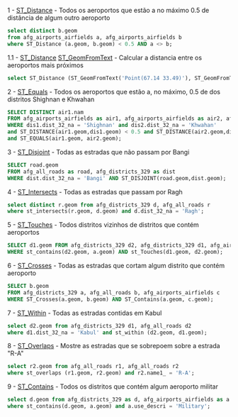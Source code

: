 1 - [ST_Distance](http://postgis.net/docs/ST_Distance.html) - Todos os aeroportos que estão a no máximo 0.5 de distância de algum outro aeroporto
```sql
select distinct b.geom 
from afg_airports_airfields a, afg_airports_airfields b 
where ST_Distance (a.geom, b.geom) < 0.5 AND a <> b;
```

1.1 - [ST_Distance](http://postgis.net/docs/ST_Distance.html) [ST_GeomFromText](http://postgis.net/docs/ST_GeomFromText.html) - Calcular a distancia entre os aeroportos mais próximos

```sql
select ST_Distance (ST_GeomFromText('Point(67.14 33.49)'), ST_GeomFromText('Point(67.16 33.50)'));
```

2 - [ST_Equals](http://postgis.net/docs/ST_Equals.html) - Todos os aeroportos que estão a, no máximo, 0.5 de dos distritos Shighnan e Khwahan

```sql
SELECT DISTINCT air1.nam
FROM afg_airports_airfields as air1, afg_airports_airfields as air2, afg_districts_329 as dis1, afg_districts_329 as dis2
WHERE dis1.dist_32_na = 'Shighnan' and dis2.dist_32_na = 'Khwahan' 
and ST_DISTANCE(air1.geom,dis1.geom) < 0.5 and ST_DISTANCE(air2.geom,dis2.geom) < 0.5 
and ST_EQUALS(air1.geom, air2.geom);
```


3 - [ST_Disjoint](http://postgis.net/docs/ST_Disjoint.html) - Todas as estradas que não passam por Bangi
```sql
SELECT road.geom
FROM afg_all_roads as road, afg_districts_329 as dist
WHERE dist.dist_32_na = 'Bangi' AND ST_DISJOINT(road.geom,dist.geom);
```

4 - [ST_Intersects](http://postgis.net/docs/ST_Intersects.html) - Todas as estradas que passam por Ragh

```sql
select distinct r.geom from afg_districts_329 d, afg_all_roads r
where st_intersects(r.geom, d.geom) and d.dist_32_na = 'Ragh';
```

5 - [ST_Touches](http://postgis.net/docs/ST_Touches.html) - Todos distritos vizinhos de distritos que contém aeroportos

```sql
SELECT d1.geom FROM afg_districts_329 d2, afg_districts_329 d1, afg_airports_airfields a
WHERE st_contains(d2.geom, a.geom) AND st_Touches(d1.geom, d2.geom);
```


6 - [ST_Crosses](http://postgis.net/docs/ST_Crosses.html) - Todas as estradas que cortam algum distrito que contém aeroporto
```sql
SELECT b.geom
FROM afg_districts_329 a, afg_all_roads b, afg_airports_airfields c
WHERE ST_Crosses(a.geom, b.geom) AND ST_Contains(a.geom, c.geom);
```

7 - [ST_Within](http://postgis.net/docs/ST_Within.html) - Todas as estradas contidas em Kabul

```sql
select d2.geom from afg_districts_329 d1, afg_all_roads d2 
where d1.dist_32_na = 'Kabul' and st_within (d2.geom, d1.geom);
```

8 - [ST_Overlaps](http://postgis.net/docs/ST_Overlaps.html) - Mostre as estradas que se sobrepoem sobre a estrada "R-A"

```sql
select r2.geom from afg_all_roads r1, afg_all_roads r2
where st_overlaps (r1.geom, r2.geom) and r2.name1_ = 'R-A';
```

9 - [ST_Contains](http://postgis.net/docs/ST_Contains.html) - Todos os distritos que contém algum aeroporto militar

```sql
select d.geom from afg_districts_329 as d, afg_airports_airfields as a
where st_contains(d.geom, a.geom) and a.use_descri = 'Military';
```
